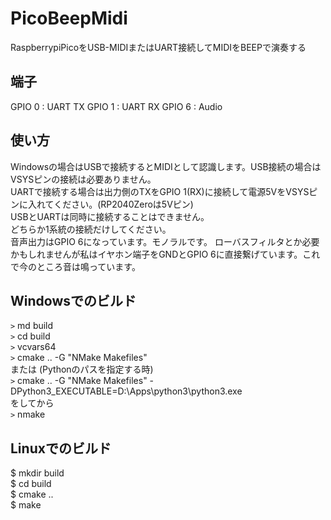 # PicoBeepMidi
RaspberrypiPicoをUSB-MIDIまたはUART接続してMIDIをBEEPで演奏する  

## 端子
GPIO 0 : UART TX
GPIO 1 : UART RX
GPIO 6 : Audio

## 使い方
Windowsの場合はUSBで接続するとMIDIとして認識します。USB接続の場合はVSYSピンの接続は必要ありません。  
UARTで接続する場合は出力側のTXをGPIO 1(RX)に接続して電源5VをVSYSピンに入れてください。(RP2040Zeroは5Vピン)  
USBとUARTは同時に接続することはできません。  
どちらか1系統の接続だけしてください。  
音声出力はGPIO 6になっています。モノラルです。
ローバスフィルタとか必要かもしれませんが私はイヤホン端子をGNDとGPIO 6に直接繋げています。これで今のところ音は鳴っています。  

## Windowsでのビルド
`>` md build  
`>` cd build  
`>` vcvars64  
`>` cmake .. -G "NMake Makefiles"  
または (Pythonのパスを指定する時)  
`>` cmake .. -G "NMake Makefiles" -DPython3_EXECUTABLE=D:\Apps\python3\python3.exe  
をしてから  
`>` nmake  

## Linuxでのビルド
$ mkdir build  
$ cd build  
$ cmake ..  
$ make  

